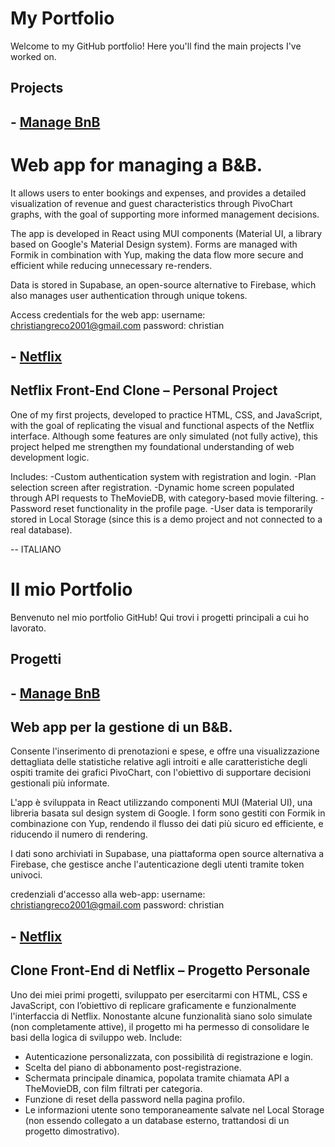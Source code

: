 # My Portfolio
Welcome to my GitHub portfolio! Here you'll find the main projects I've worked on.

## Projects
## - [Manage BnB](https://github.com/christiangreco-01/manage-bnb) 
# Web app for managing a B&B.
It allows users to enter bookings and expenses, and provides a detailed visualization of revenue and guest characteristics through PivoChart graphs, with the goal of supporting more informed management decisions.

The app is developed in React using MUI components (Material UI, a library based on Google's Material Design system). Forms are managed with Formik in combination with Yup, making the data flow more secure and efficient while reducing unnecessary re-renders.

Data is stored in Supabase, an open-source alternative to Firebase, which also manages user authentication through unique tokens.

Access credentials for the web app:
username: christiangreco2001@gmail.com
password: christian

## - [Netflix](https://github.com/christiangreco-01/netflix)
## Netflix Front-End Clone – Personal Project
One of my first projects, developed to practice HTML, CSS, and JavaScript, with the goal of replicating the visual and functional aspects of the Netflix interface.
Although some features are only simulated (not fully active), this project helped me strengthen my foundational understanding of web development logic.

Includes:
-Custom authentication system with registration and login.
-Plan selection screen after registration.
-Dynamic home screen populated through API requests to TheMovieDB, with category-based movie filtering.
-Password reset functionality in the profile page.
-User data is temporarily stored in Local Storage (since this is a demo project and not connected to a real database).

-- ITALIANO 

# Il mio Portfolio

Benvenuto nel mio portfolio GitHub! Qui trovi i progetti principali a cui ho lavorato.

## Progetti

## - [Manage BnB](https://github.com/christiangreco-01/manage-bnb)  
## Web app per la gestione di un B&B.
Consente l'inserimento di prenotazioni e spese, e offre una visualizzazione dettagliata delle statistiche relative agli introiti e alle caratteristiche degli ospiti tramite dei grafici PivoChart, con l'obiettivo di supportare decisioni gestionali più informate.

L'app è sviluppata in React utilizzando componenti MUI (Material UI), una libreria basata sul design system di Google. I form sono gestiti con Formik in combinazione con Yup, rendendo il flusso dei dati più sicuro ed efficiente, e riducendo il numero di rendering.

I dati sono archiviati in Supabase, una piattaforma open source alternativa a Firebase, che gestisce anche l'autenticazione degli utenti tramite token univoci.

credenziali d'accesso alla web-app:
username: christiangreco2001@gmail.com
password: christian


## - [Netflix](https://github.com/christiangreco-01/netflix)
## Clone Front-End di Netflix – Progetto Personale
Uno dei miei primi progetti, sviluppato per esercitarmi con HTML, CSS e JavaScript, con l’obiettivo di replicare graficamente e funzionalmente l'interfaccia di Netflix.
Nonostante alcune funzionalità siano solo simulate (non completamente attive), il progetto mi ha permesso di consolidare le basi della logica di sviluppo web.
Include:
- Autenticazione personalizzata, con possibilità di registrazione e login.
- Scelta del piano di abbonamento post-registrazione.
- Schermata principale dinamica, popolata tramite chiamata API a TheMovieDB, con film filtrati per categoria.
- Funzione di reset della password nella pagina profilo.
- Le informazioni utente sono temporaneamente salvate nel Local Storage (non essendo collegato a un database esterno, trattandosi di un progetto dimostrativo).
